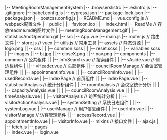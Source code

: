 |-- MeetingRoomManagementSystem
    |-- .browserslistrc
    |-- .eslintrc.js
    |-- .gitignore
    |-- babel.config.js
    |-- cypress.json
    |-- package-lock.json
    |-- package.json
    |-- postcss.config.js
    |-- README.md
    |-- vue.config.js              // webpack配置文件
    |-- public
    |   |-- favicon.ico
    |   |-- index.html
    |-- ReadMe                     // 存放readme.md的图片文件 
    |   |-- meetingRoomManagement.gif
    |   |-- statisticsAndOperation.gif
    |-- src
        |-- App.vue
        |-- main.js
        |-- router.js              // 路由文件
        |-- store.js               // vuex
        |-- utils.js               // 常用工具
        |-- assets                 // 静态资源
        |   |-- logo.png
        |   |-- css
        |   |   |-- common.scss
        |   |   |-- reset.scss
        |   |   |-- variables.scss
        |   |-- images
        |       |-- bj.jpg
        |       |-- closeX.png
        |       |-- nav.png
        |-- components
        |   |-- common               // 公共组件
        |   |   |-- InfoSearch.vue   // 搜索组件
        |   |   |-- vAside.vue       // 侧边栏组件
        |   |   |-- vHeader.vue      // 头部组件
        |   |-- councilRoomManage    // 会议室管理组件
        |   |   |-- appointmentInfo.vue
        |   |   |-- councilRoomInfo.vue
        |   |   |-- usedRecord.vue
        |   |-- IndexPage            // 首页组件
        |   |   |-- indexPage.vue
        |   |-- statisticalAnalysis  // 统计分析组件
        |   |   |-- roomAnalysis     // 会议室统计分析
        |   |   |   |-- capacityAnalysis.vue
        |   |   |   |-- councilRoomAnalysis.vue
        |   |   |   |-- timeAnalysis.vue
        |   |   |-- visitorAnalysis  // 访客统计分析
        |   |       |-- visitorActionAnalysis.vue
        |   |-- systemSetting        // 系统日志组件
        |   |   |-- systemLog.vue
        |   |-- userManage           // 用户信息组件
        |   |   |-- userInfo.vue
        |   |-- visitorManage        // 访客管理组件
        |       |-- accessRecord.vue
        |       |-- appointmentInfo.vue
        |       |-- visitorInfo.vue
        |-- mixins                   // 接口文件
        |   |-- ajax.js
        |   |-- fetch.js
        |-- pages                    
            |-- index.vue
            |-- login.vue